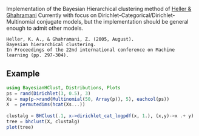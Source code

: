 Implementation of the Bayesian Hierarchical clustering method of
[Heller & Ghahramani](https://dl.acm.org/doi/pdf/10.1145/1102351.1102389)
Currently with focus on Dirichlet-Categorical/Dirichlet-Multinomial
conjugate models, but the implementation should be general enough to
admit other models.

```
Heller, K. A., & Ghahramani, Z. (2005, August). 
Bayesian hierarchical clustering. 
In Proceedings of the 22nd international conference on Machine learning (pp. 297-304).
```

## Example

```julia
using BayesianHClust, Distributions, Plots
ps = rand(Dirichlet(3, 0.5), 3)
Xs = map(p->rand(Multinomial(50, Array(p)), 5), eachcol(ps))
X  = permutedims(hcat(Xs...))  
    
clustalg = BHClust(.1, x->dirichlet_cat_logpdf(x, 1.), (x,y)->x .+ y)
tree = bhclust(X, clustalg)
plot(tree)
```

